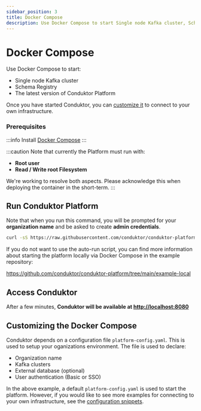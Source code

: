 ```yaml
---
sidebar_position: 3
title: Docker Compose
description: Use Docker Compose to start Single node Kafka cluster, Schema Registry and The latest version of Conduktor Platform.
---
```


# Docker Compose

Use Docker Compose to start:

- Single node Kafka cluster
- Schema Registry
- The latest version of Conduktor Platform

Once you have started Conduktor, you can [customize it](#customizing-the-docker-compose) to connect to your own infrastructure.

### Prerequisites

:::info
Install [Docker Compose](https://docs.docker.com/compose/install)
:::

:::caution
Note that currently the Platform must run with:
- **Root user**
- **Read / Write root Filesystem**

We're working to resolve both aspects. Please acknowledge this when deploying the container in the short-term. 
:::

## Run Conduktor Platform

Note that when you run this command, you will be prompted for your **organization name** and be asked to create **admin credentials**.

```bash
curl -sS https://raw.githubusercontent.com/conduktor/conduktor-platform/main/example-local/autorun/autorun.sh | bash -s setup
```

If you do not want to use the auto-run script, you can find more information about starting the platform locally via Docker Compose in the example repository:

https://github.com/conduktor/conduktor-platform/tree/main/example-local

## Access Conduktor

After a few minutes, **Conduktor will be available at [http://localhost:8080](http://localhost:8080)**

## Customizing the Docker Compose

Conduktor depends on a configuration file `platform-config.yaml`. This is used to setup your oganizations environment. The file is used to declare:

- Organization name
- Kafka clusters
- External database (optional)
- User authentication (Basic or SSO)

In the above example, a default `platform-config.yaml` is used to start the platform. However, if you would like to see more examples for connecting to your own infrastructure, see the [configuration snippets](./../../configuration/configuration-snippets.md).
